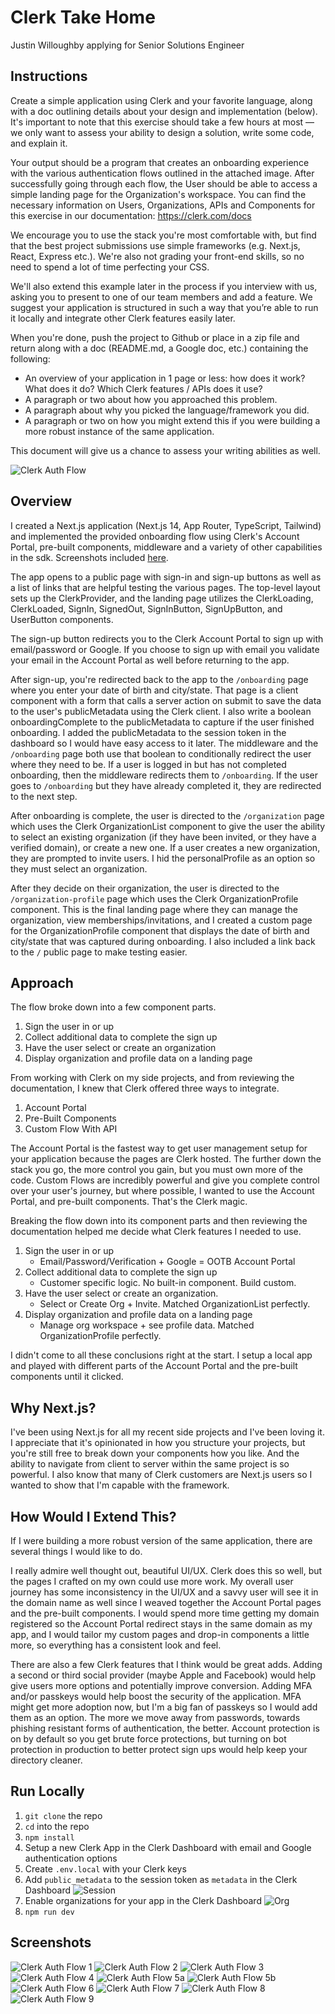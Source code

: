 # Clerk Take Home

Justin Willoughby applying for Senior Solutions Engineer

## Instructions

Create a simple application using Clerk and your favorite language, along with a doc outlining details about your design and implementation (below). It's important to note that this exercise should take a few hours at most — we only want to assess your ability to design a solution, write some code, and explain it.

Your output should be a program that creates an onboarding experience with the various authentication flows outlined in the attached image. After successfully going through each flow, the User should be able to access a simple landing page for the Organization's workspace. You can find the necessary information on Users, Organizations, APIs and Components for this exercise in our documentation: https://clerk.com/docs

We encourage you to use the stack you're most comfortable with, but find that the best project submissions use simple frameworks (e.g. Next.js, React, Express etc.). We're also not grading your front-end skills, so no need to spend a lot of time perfecting your CSS.

We'll also extend this example later in the process if you interview with us, asking you to present to one of our team members and add a feature. We suggest your application is structured in such a way that you’re able to run it locally and integrate other Clerk features easily later.

When you're done, push the project to Github or place in a zip file and return along with a doc (README.md, a Google doc, etc.) containing the following:
- An overview of your application in 1 page or less: how does it work? What does it do? Which Clerk features / APIs does it use?
- A paragraph or two about how you approached this problem.
- A paragraph about why you picked the language/framework you did.
- A paragraph or two on how you might extend this if you were building a more robust instance of the same application.

This document will give us a chance to assess your writing abilities as well.

![Clerk Auth Flow](ClerkAuthFlow.jpg "Clerk Auth Flow")

## Overview

I created a Next.js application (Next.js 14, App Router, TypeScript, Tailwind) and implemented the provided onboarding flow using Clerk's Account Portal, pre-built components, middleware and a variety of other capabilities in the sdk. Screenshots included [here](#screenshots).

The app opens to a public page with sign-in and sign-up buttons as well as a list of links that are helpful testing the various pages. The top-level layout sets up the ClerkProvider, and the landing page utilizes the ClerkLoading, ClerkLoaded, SignIn, SignedOut, SignInButton, SignUpButton, and UserButton components.

The sign-up button redirects you to the Clerk Account Portal to sign up with email/password or Google. If you choose to sign up with email you validate your email in the Account Portal as well before returning to the app.

After sign-up, you're redirected back to the app to the `/onboarding` page where you enter your date of birth and city/state. That page is a client component with a form that calls a server action on submit to save the data to the user's publicMetadata using the Clerk client. I also write a boolean onboardingComplete to the publicMetadata to capture if the user finished onboarding. I added the publicMetadata to the session token in the dashboard so I would have easy access to it later. The middleware and the `/onboarding` page both use that boolean to conditionally redirect the user where they need to be. If a user is logged in but has not completed onboarding, then the middleware redirects them to `/onboarding`. If the user goes to `/onboarding` but they have already completed it, they are redirected to the next step.

After onboarding is complete, the user is directed to the `/organization` page which uses the Clerk OrganizationList component to give the user the ability to select an existing organization (if they have been invited, or they have a verified domain), or create a new one. If a user creates a new organization, they are prompted to invite users. I hid the personalProfile as an option so they must select an organization.

After they decide on their organization, the user is directed to the `/organization-profile` page which uses the Clerk OrganizationProfile component. This is the final landing page where they can manage the organization, view memberships/invitations, and I created a custom page for the OrganizationProfile component that displays the date of birth and city/state that was captured during onboarding. I also included a link back to the `/` public page to make testing easier.

## Approach

The flow broke down into a few component parts.

1. Sign the user in or up
2. Collect additional data to complete the sign up
3. Have the user select or create an organization
4. Display organization and profile data on a landing page

From working with Clerk on my side projects, and from reviewing the documentation, I knew that Clerk offered three ways to integrate.

1. Account Portal
2. Pre-Built Components
3. Custom Flow With API

The Account Portal is the fastest way to get user management setup for your application because the pages are Clerk hosted. The further down the stack you go, the more control you gain, but you must own more of the code. Custom Flows are incredibly powerful and give you complete control over your user's journey, but where possible, I wanted to use the Account Portal, and pre-built components. That's the Clerk magic.

Breaking the flow down into its component parts and then reviewing the documentation helped me decide what Clerk features I needed to use.

1. Sign the user in or up  
    - Email/Password/Verification + Google = OOTB Account Portal
2. Collect additional data to complete the sign up  
    - Customer specific logic. No built-in component. Build custom.
3. Have the user select or create an organization.
    - Select or Create Org + Invite. Matched OrganizationList perfectly.
4. Display organization and profile data on a landing page
    - Manage org workspace + see profile data. Matched OrganizationProfile perfectly.

I didn't come to all these conclusions right at the start. I setup a local app and played with different parts of the Account Portal and the pre-built components until it clicked.

## Why Next.js?

I've been using Next.js for all my recent side projects and I've been loving it. I appreciate that it's opinionated in how you structure your projects, but you're still free to break down your components how you like. And the ability to navigate from client to server within the same project is so powerful. I also know that many of Clerk customers are Next.js users so I wanted to show that I'm capable with the framework.

## How Would I Extend This?

If I were building a more robust version of the same application, there are several things I would like to do.

I really admire well thought out, beautiful UI/UX. Clerk does this so well, but the pages I crafted on my own could use more work. My overall user journey has some inconsistency in the UI/UX and a savvy user will see it in the domain name as well since I weaved together the Account Portal pages and the pre-built components. I would spend more time getting my domain registered so the Account Portal redirect stays in the same domain as my app, and I would tailor my custom pages and drop-in components a little more, so everything has a consistent look and feel.

There are also a few Clerk features that I think would be great adds. Adding a second or third social provider (maybe Apple and Facebook) would help give users more options and potentially improve conversion. Adding MFA and/or passkeys would help boost the security of the application. MFA might get more adoption now, but I'm a big fan of passkeys so I would add them as an option. The more we move away from passwords, towards phishing resistant forms of authentication, the better. Account protection is on by default so you get brute force protections, but turning on bot protection in production to better protect sign ups would help keep your directory cleaner.

## Run Locally

1. `git clone` the repo
2. `cd` into the repo
3. `npm install`
4. Setup a new Clerk App in the Clerk Dashboard with email and Google authentication options
5. Create `.env.local` with your Clerk keys
6. Add `public_metadata` to the session token as `metadata` in the Clerk Dashboard
![Session](screenshots/session.png "Session")
7. Enable organizations for your app in the Clerk Dashboard
![Org](screenshots/org.png "Org")
8. `npm run dev`

## Screenshots

![Clerk Auth Flow 1](screenshots/1.png "Clerk Auth Flow 1")
![Clerk Auth Flow 2](screenshots/2.png "Clerk Auth Flow 2")
![Clerk Auth Flow 3](screenshots/3.png "Clerk Auth Flow 3")
![Clerk Auth Flow 4](screenshots/4.png "Clerk Auth Flow 4")
![Clerk Auth Flow 5a](screenshots/5a.png "Clerk Auth Flow 5a")
![Clerk Auth Flow 5b](screenshots/5b.png "Clerk Auth Flow 5b")
![Clerk Auth Flow 6](screenshots/6.png "Clerk Auth Flow 6")
![Clerk Auth Flow 7](screenshots/7.png "Clerk Auth Flow 7")
![Clerk Auth Flow 8](screenshots/8.png "Clerk Auth Flow 8")
![Clerk Auth Flow 9](screenshots/9.png "Clerk Auth Flow 9")
